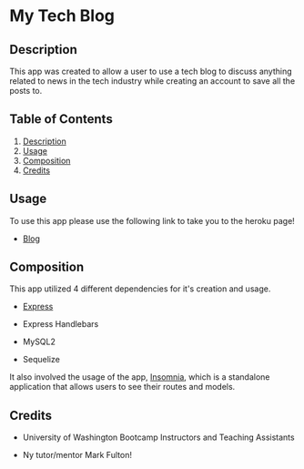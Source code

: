 # My Tech Blog

## Description

This app was created to allow a user to use a tech blog to discuss anything related to news in the tech industry while creating an account to save all the posts to.

## Table of Contents

1. [Description](#Description)
2. [Usage](#usage)
3. [Composition](#Composition)
4. [Credits](#Credits)

## Usage

To use this app please use the following link to take you to the heroku page!

- [Blog]()


## Composition

This app utilized 4 different dependencies for it's creation and usage. 

- [Express](https://www.npmjs.com/package/express)

- Express Handlebars

- MySQL2 

- Sequelize

It also involved the usage of the app, [Insomnia](https://insomnia.rest/), which is a standalone application that allows users to see their routes and models.
## Credits

- University of Washington Bootcamp Instructors and Teaching Assistants

- Ny tutor/mentor Mark Fulton!